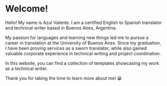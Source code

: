 # Welcome! 
Hello! My name is Azul Valente. I am a certified English to Spanish translator and technical writer based in Buenos Aires, Argentina. 

My passion for languages and learning new things led me to pursue a career in translation at the University of Buenos Aires. Since my graduation, I have been proving services as a sworn translator, while also gained valuable corporate experience in technical writing and project coordination.

In this website, you can find a collection of templates showcasing my work as a technical writer. 

Thank you for taking the time to learn more about me! 😀